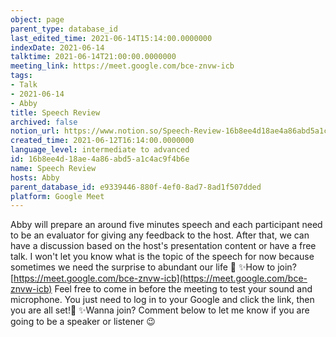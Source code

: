 ```yaml
---
object: page
parent_type: database_id
last_edited_time: 2021-06-14T15:14:00.0000000
indexDate: 2021-06-14
talktime: 2021-06-14T21:00:00.0000000
meeting_link: https://meet.google.com/bce-znvw-icb
tags:
- Talk
- 2021-06-14
- Abby
title: Speech Review
archived: false
notion_url: https://www.notion.so/Speech-Review-16b8ee4d18ae4a86abd5a1c4ac9f4b6e
created_time: 2021-06-12T16:14:00.0000000
language_level: intermediate to advanced
id: 16b8ee4d-18ae-4a86-abd5-a1c4ac9f4b6e
name: Speech Review
hosts: Abby
parent_database_id: e9339446-880f-4ef0-8ad7-8ad1f507dded
platform: Google Meet
---
```


Abby will prepare an around five minutes speech and each participant need to be an evaluator for giving any feedback to the host. After that, we can have a discussion based on the host's presentation content or have a free talk. I won't let you know what is the topic of the speech for now because sometimes we need the surprise to abundant our life 🥰
✨How to join?
 [https://meet.google.com/bce-znvw-icb](https://meet.google.com/bce-znvw-icb) 
Feel free to come in before the meeting to test your sound and microphone. You just need to log in to your Google and click the link, then you are all set!🥳 
✨Wanna join?
Comment below to let me know if you are going to be a speaker or listener 😉


